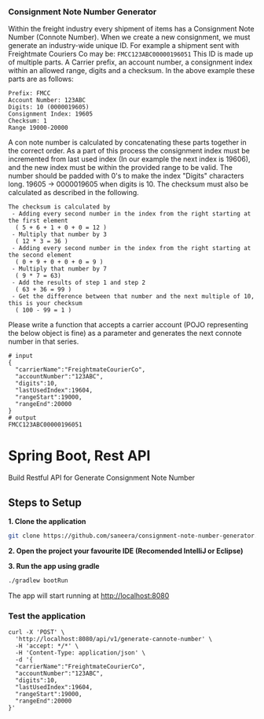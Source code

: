 ### Consignment Note Number Generator
Within the freight industry every shipment of items has a Consignment Note Number (Connote Number).
When we create a new consignment, we must generate an industry-wide unique ID. For example a shipment sent with Freightmate Couriers Co may be: `FMCC123ABC00000196051` This ID is made up of multiple parts.
A Carrier prefix, an account number, a consignment index within an allowed range, digits and a checksum. In the above example these parts are as follows:
```
Prefix: FMCC
Account Number: 123ABC
Digits: 10 (0000019605)
Consignment Index: 19605
Checksum: 1
Range 19000-20000
```
A con note number is calculated by concatenating these parts together in the correct order.
As a part of this process the consignment index must be incremented from last used index (In our example the next index is 19606), and the new index must be within the provided range to be valid.
The number should be padded with 0's to make the index "Digits" characters long. 19605 -> 0000019605 when digits is 10. The checksum must also be calculated as described in the following.
```
The checksum is calculated by 
 - Adding every second number in the index from the right starting at the first element
  ( 5 + 6 + 1 + 0 + 0 = 12 )
 - Multiply that number by 3
  ( 12 * 3 = 36 )
 - Adding every second number in the index from the right starting at the second element
  ( 0 + 9 + 0 + 0 + 0 = 9 )
 - Multiply that number by 7
  ( 9 * 7 = 63)
 - Add the results of step 1 and step 2
  ( 63 + 36 = 99 )
 - Get the difference between that number and the next multiple of 10, this is your checksum
  ( 100 - 99 = 1 )
```
Please write a function that accepts a carrier account (POJO representing the below object is fine) as a parameter and generates the next connote number in that series.
```
# input
{
  "carrierName":"FreightmateCourierCo",
  "accountNumber":"123ABC",
  "digits":10,
  "lastUsedIndex":19604,
  "rangeStart":19000,
  "rangeEnd":20000
}
# output
FMCC123ABC00000196051
```


# Spring Boot, Rest API

Build Restful API for Generate Consignment Note Number 

## Steps to Setup

**1. Clone the application**

```bash
git clone https://github.com/saneera/consignment-note-number-generator.git
```

**2. Open the project your favourite IDE (Recomended IntelliJ or Eclipse)**

**3. Run the app using gradle**

```bash
./gradlew bootRun
```
The app will start running at <http://localhost:8080>



### Test the application

```
curl -X 'POST' \
  'http://localhost:8080/api/v1/generate-cannote-number' \
  -H 'accept: */*' \
  -H 'Content-Type: application/json' \
  -d '{
  "carrierName":"FreightmateCourierCo",
  "accountNumber":"123ABC",
  "digits":10,
  "lastUsedIndex":19604,
  "rangeStart":19000,
  "rangeEnd":20000
}'
```
